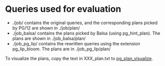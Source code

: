 # Queries used for evaluation


- ./job/ contains the original queries, and the corresponding plans picked by PG/12 are shown in ./job/plan/
- ./job_balsa/ contains the plans picked by Balsa (using pg_hint_plan). The plans are shown in ./job_balsa/plan/
- ./job_pg_lip/ contains the rewritten queries using the extension pg_lip_bloom. The plans are in ./job_pg_lip/plan/

To visualize the plans, copy the text in XXX_plan.txt to [pg_plan_visualize](https://explain.dalibo.com/). 





